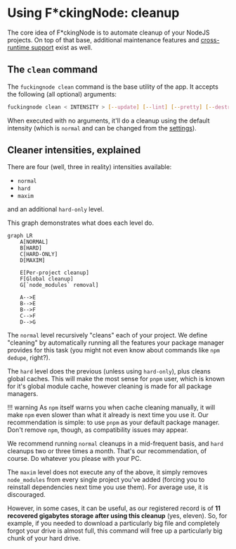 <!-- markdownlint-disable md010 -->
# Using F\*ckingNode: cleanup

The core idea of F\*ckingNode is to automate cleanup of your NodeJS projects. On top of that base, additional maintenance features and [cross-runtime support](cross-runtime.md) exist as well.

## The `clean` command

The `fuckingnode clean` command is the base utility of the app. It accepts the following (all optional) arguments:

```bash
fuckingnode clean < INTENSITY > [--update] [--lint] [--pretty] [--destroy] [--verbose] [--commit]
```

When executed with no arguments, it'll do a cleanup using the default intensity (which is `normal` and can be changed from the [settings](settings.md)).

## Cleaner intensities, explained

There are four (well, three in reality) intensities available:

- `normal`
- `hard`
- `maxim`

and an additional `hard-only` level.

This graph demonstrates what does each level do.

```mermaid
graph LR
    A[NORMAL]
    B[HARD]
    C[HARD-ONLY]
    D[MAXIM]

	E[Per-project cleanup]
	F[Global cleanup]
	G[`node_modules` removal]

	A-->E
	B-->E
	B-->F
	C-->F
	D-->G
```

The `normal` level recursively "cleans" each of your project. We define "cleaning" by automatically running all the features your package manager provides for this task (you might not even know about commands like `npm dedupe`, right?).

The `hard` level does the previous (unless using `hard-only`), plus cleans global caches. This will make the most sense for `pnpm` user, which is known for it's global module cache, however cleaning is made for all package managers.

!!! warning
    As `npm` itself warns you when cache cleaning manually, it will make `npm` even slower than what it already is next time you use it.
    Our recommendation is simple: to use `pnpm` as your default package manager. Don't remove `npm`, though, as compatibility issues may appear.

We recommend running `normal` cleanups in a mid-frequent basis, and `hard` cleanups two or three times a month. That's our recommendation, of course. Do whatever you please with your PC.

The `maxim` level does not execute any of the above, it simply removes `node_modules` from every single project you've added (forcing you to reinstall dependencies next time you use them). For average use, it is discouraged.

However, in some cases, it can be useful, as our registered record is of **11 recovered gigabytes storage after using this cleanup** (yes, eleven). So, for example, if you needed to download a particularly big file and completely forgot your drive is almost full, this command will free up a particularly big chunk of your hard drive.
